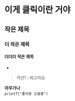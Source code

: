 # 이게 클릭이란 거야
## 작은 제목
### 더 작은 제목
#### 더더더 작은 제목
*
> 섹션1 : 배고파요   

**아무거나**   
```printf("좋아용 오홍홍")```